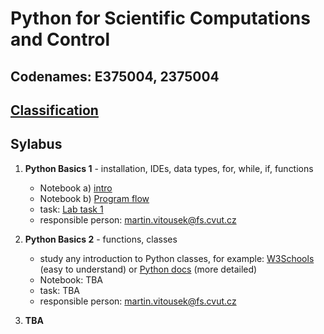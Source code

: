# Python for Scientific Computations and Control 
## Codenames: E375004, 2375004

## [Classification](courses/classification.md)

## Sylabus

1. **Python Basics 1** - installation, IDEs, data types, for, while, if, functions

   - Notebook a) [intro](courses/intro.md)
   - Notebook b) [Program flow](courses/E375004/01_python_basics_1/01_basics.ipynb)
   - task: [Lab task 1](tasks/EN_Ceasar_cipher_encryption.ipynb)
   - responsible person: martin.vitousek@fs.cvut.cz
   
1. **Python Basics 2** - functions, classes

   - study any introduction to Python classes, for example: [W3Schools](https://www.w3schools.com/python/python_classes.asp) (easy to understand) or [Python docs](https://docs.python.org/3/tutorial/classes.html) (more detailed)
   - Notebook: TBA
   - task: TBA
   - responsible person: martin.vitousek@fs.cvut.cz

1. **TBA**
